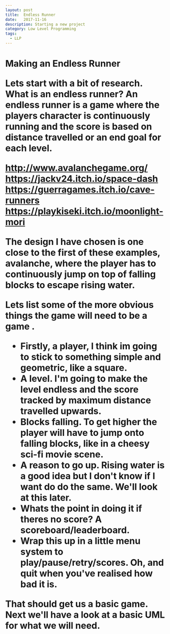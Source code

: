```yaml
---
layout: post
title:  Endless Runner
date:   2017-11-16
description: Starting a new project
category: Low Level Programming
tags:
  - LLP
---
```

<h1>Making an Endless Runner

Lets start with a bit of research. What is an endless runner? 
An endless runner is a game where the players character is continuously running and 
the score is based on distance travelled or an end goal for each level.

http://www.avalanchegame.org/
<br>https://jackv24.itch.io/space-dash
<br>https://guerragames.itch.io/cave-runners
<br>https://playkiseki.itch.io/moonlight-mori

The design I have chosen is one close to the first of these examples, avalanche, 
where the player has to continuously jump on top of falling blocks to escape rising water.

Lets list some of the more obvious things the game will need to be a game .

<ul>
  <li> Firstly, a player, I think im going to stick to something simple and geometric, like a square.
  <li> A level. I'm going to make the level endless and the score tracked by maximum distance travelled upwards.
  <li> Blocks falling. To get higher the player will have to jump onto falling blocks, like in a cheesy sci-fi movie scene.
  <li> A reason to go up. Rising water is a good idea but I don't know if I want do do the same. We'll look at this later.
  <li> Whats the point in doing it if theres no score? A scoreboard/leaderboard.
  <li> Wrap this up in a little menu system to play/pause/retry/scores. Oh, and quit when you've realised how bad it is.
</ul>

That should get us a basic game. Next we'll have a look at a basic UML for what we will need.
